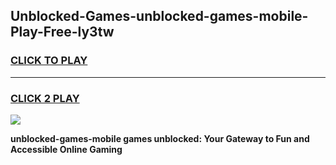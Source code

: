
## Unblocked-Games-unblocked-games-mobile-Play-Free-ly3tw
<h3>
<a href="https://premium76.site?title=unblocked-games-mobile&ref=15A">CLICK TO PLAY</a></h3>
<hr>

<h3>
<a href="https://premium76.site?title=unblocked-games-mobile&ref=15A">CLICK 2 PLAY</a>
  
</h3>

<a href="https://premium76.site?title=unblocked-games-mobile&ref=15A"><img src="https://clearcache.store/games.png"></a>


**unblocked-games-mobile games unblocked: Your Gateway to Fun and Accessible Online Gaming**
